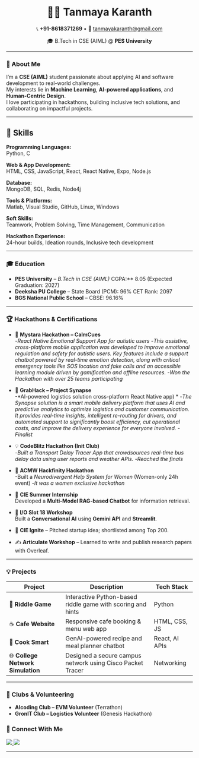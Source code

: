 <h1 align="center">👩‍💻 Tanmaya Karanth</h1>

<p align="center">
📞 <strong>+91-8618371269</strong> • 
📧 <a href="mailto:tanmayakaranth@gmail.com">tanmayakaranth@gmail.com</a>  
</p>

<p align="center">
🎓 B.Tech in CSE (AIML) @ <strong>PES University</strong>  
</p>

---

### 🌟 About Me  
I’m a **CSE (AIML)** student passionate about applying AI and software development to real-world challenges.  
My interests lie in **Machine Learning**, **AI-powered applications**, and **Human-Centric Design**.  
I love participating in hackathons, building inclusive tech solutions, and collaborating on impactful projects.  

---


## 🧠 Skills

**Programming Languages:**  
Python, C  

**Web & App Development:**  
HTML, CSS, JavaScript, React, React Native, Expo, Node.js  

**Database:**  
MongoDB, SQL, Redis, Node4j

**Tools & Platforms:**  
Matlab, Visual Studio, GitHub, Linux, Windows  

**Soft Skills:**  
Teamwork, Problem Solving, Time Management, Communication  

**Hackathon Experience:**  
24-hour builds, Ideation rounds, Inclusive tech development  

---

### 🎓 Education

- **PES University** – *B.Tech in CSE (AIML)*  CGPA:** 8.05 (Expected Graduation: 2027)
- **Deeksha PU College** – State Board (PCM): 96%  CET Rank: 2097  
- **BGS National Public School** – CBSE: 96.16%

---

### 🏆 Hackathons & Certifications

- 🥇 **Mystara Hackathon – CalmCues**  
   -*React Native Emotional Support App for autistic users*
   -*This assistive, cross-platform mobile application was developed to improve emotional regulation and safety for autistic users. Key features include a support chatbot powered by real-time emotion detection, along with critical emergency tools like SOS location and fake calls and an accessible learning module driven by gamification and offline resources.* 
   -*Won the Hackathon with over 25 teams participating*

- 🧩 **GrabHack – Project Synapse**  
   -*AI-powered logistics solution cross-platform React Native app) *
   -*The Synapse solution is a smart mobile delivery platform that uses AI and predictive analytics to optimize logistics and customer communication. It provides real-time insights, intelligent re-routing for drivers, and automated support to significantly boost efficiency, cut operational costs, and improve the delivery experience for everyone involved.*
   -*Finalist*

- 💡 **CodeBlitz Hackathon (Init Club)**  
    -*Built a Transport Delay Tracer App that crowdsources real-time bus delay data using user reports and weather APIs.*
    -*Reached the finals*
  

- 💬 **ACMW Hackfinity Hackathon**  
   -Built a *Neurodivergent Help System for Women* (Women-only 24h event)
   -*It was a women exclusive hackathon*

- 🤖 **CIE Summer Internship**  
  Developed a **Multi-Model RAG-based Chatbot** for information retrieval.

- 🧠 **I/O Slot 18 Workshop**  
  Built a **Conversational AI** using **Gemini API** and **Streamlit**.

- 🚀 **CIE Ignite** – Pitched startup idea; shortlisted among Top 200.

- ✍️ **Articulate Workshop** – Learned to write and publish research papers with Overleaf.

---

### 💡 Projects

| Project | Description | Tech Stack |
|----------|--------------|-------------|
| 🧩 **Riddle Game** | Interactive Python-based riddle game with scoring and hints | Python |
| ☕ **Cafe Website** | Responsive cafe booking & menu web app | HTML, CSS, JS |
| 🍳 **Cook Smart** | GenAI-powered recipe and meal planner chatbot | React, AI APIs |
| 🌐 **College Network Simulation** | Designed a secure campus network using Cisco Packet Tracer | Networking |

---

### 🤝 Clubs & Volunteering

- **Alcoding Club – EVM Volunteer** (Terrathon)  
- **GronIT Club – Logistics Volunteer** (Genesis Hackathon)



### 🧭 Connect With Me
<p align="left">
<a href="https://github.com/tanmayakaranth" target="_blank">
  <img src="https://img.shields.io/badge/GitHub-100000?style=for-the-badge&logo=github&logoColor=white" />
</a>
<a href="https://www.linkedin.com/in/tanmayakaranth/" target="_blank">
  <img src="https://img.shields.io/badge/LinkedIn-0077B5?style=for-the-badge&logo=linkedin&logoColor=white" />
</a>
</p>

---


